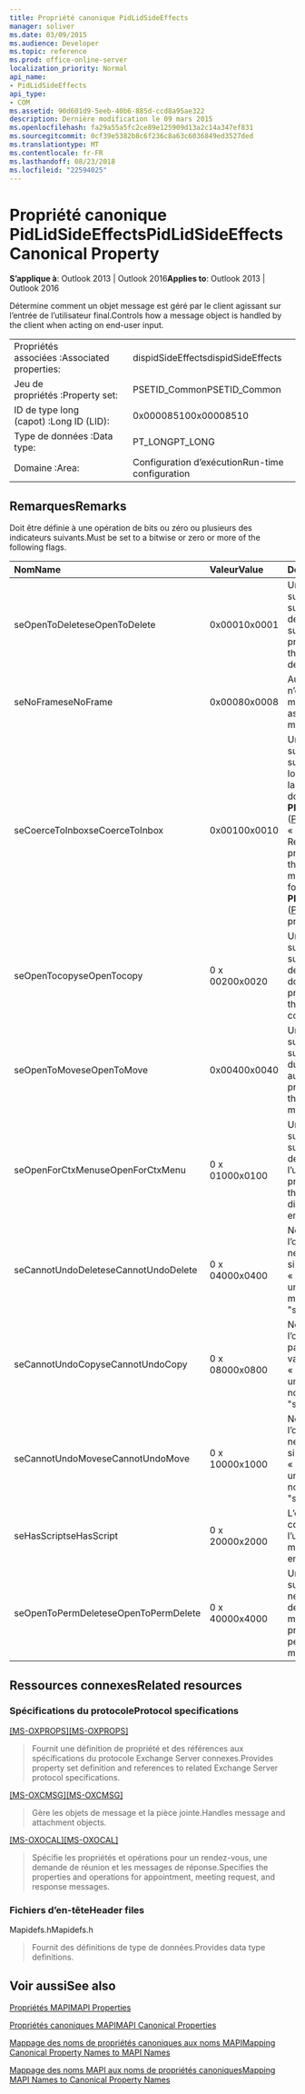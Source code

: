 ```yaml
---
title: Propriété canonique PidLidSideEffects
manager: soliver
ms.date: 03/09/2015
ms.audience: Developer
ms.topic: reference
ms.prod: office-online-server
localization_priority: Normal
api_name:
- PidLidSideEffects
api_type:
- COM
ms.assetid: 90d601d9-5eeb-40b6-885d-ccd8a95ae322
description: Dernière modification le 09 mars 2015
ms.openlocfilehash: fa29a55a5fc2ce89e125909d13a2c14a347ef831
ms.sourcegitcommit: 0cf39e5382b8c6f236c8a63c6036849ed3527ded
ms.translationtype: MT
ms.contentlocale: fr-FR
ms.lasthandoff: 08/23/2018
ms.locfileid: "22594025"
---
```

# <a name="pidlidsideeffects-canonical-property"></a><span data-ttu-id="cd036-103">Propriété canonique PidLidSideEffects</span><span class="sxs-lookup"><span data-stu-id="cd036-103">PidLidSideEffects Canonical Property</span></span>

  
  
<span data-ttu-id="cd036-104">**S’applique à**: Outlook 2013 | Outlook 2016</span><span class="sxs-lookup"><span data-stu-id="cd036-104">**Applies to**: Outlook 2013 | Outlook 2016</span></span> 
  
<span data-ttu-id="cd036-105">Détermine comment un objet message est géré par le client agissant sur l’entrée de l’utilisateur final.</span><span class="sxs-lookup"><span data-stu-id="cd036-105">Controls how a message object is handled by the client when acting on end-user input.</span></span>
  
|||
|:-----|:-----|
|<span data-ttu-id="cd036-106">Propriétés associées :</span><span class="sxs-lookup"><span data-stu-id="cd036-106">Associated properties:</span></span>  <br/> |<span data-ttu-id="cd036-107">dispidSideEffects</span><span class="sxs-lookup"><span data-stu-id="cd036-107">dispidSideEffects</span></span>  <br/> |
|<span data-ttu-id="cd036-108">Jeu de propriétés :</span><span class="sxs-lookup"><span data-stu-id="cd036-108">Property set:</span></span>  <br/> |<span data-ttu-id="cd036-109">PSETID_Common</span><span class="sxs-lookup"><span data-stu-id="cd036-109">PSETID_Common</span></span>  <br/> |
|<span data-ttu-id="cd036-110">ID de type long (capot) :</span><span class="sxs-lookup"><span data-stu-id="cd036-110">Long ID (LID):</span></span>  <br/> |<span data-ttu-id="cd036-111">0x00008510</span><span class="sxs-lookup"><span data-stu-id="cd036-111">0x00008510</span></span>  <br/> |
|<span data-ttu-id="cd036-112">Type de données :</span><span class="sxs-lookup"><span data-stu-id="cd036-112">Data type:</span></span>  <br/> |<span data-ttu-id="cd036-113">PT_LONG</span><span class="sxs-lookup"><span data-stu-id="cd036-113">PT_LONG</span></span>  <br/> |
|<span data-ttu-id="cd036-114">Domaine :</span><span class="sxs-lookup"><span data-stu-id="cd036-114">Area:</span></span>  <br/> |<span data-ttu-id="cd036-115">Configuration d’exécution</span><span class="sxs-lookup"><span data-stu-id="cd036-115">Run-time configuration</span></span>  <br/> |
   
## <a name="remarks"></a><span data-ttu-id="cd036-116">Remarques</span><span class="sxs-lookup"><span data-stu-id="cd036-116">Remarks</span></span>

<span data-ttu-id="cd036-117">Doit être définie à une opération de bits ou zéro ou plusieurs des indicateurs suivants.</span><span class="sxs-lookup"><span data-stu-id="cd036-117">Must be set to a bitwise or zero or more of the following flags.</span></span>
  
|<span data-ttu-id="cd036-118">**Nom**</span><span class="sxs-lookup"><span data-stu-id="cd036-118">**Name**</span></span>|<span data-ttu-id="cd036-119">**Valeur**</span><span class="sxs-lookup"><span data-stu-id="cd036-119">**Value**</span></span>|<span data-ttu-id="cd036-120">**Description**</span><span class="sxs-lookup"><span data-stu-id="cd036-120">**Description**</span></span>|
|:-----|:-----|:-----|
|<span data-ttu-id="cd036-121">seOpenToDelete</span><span class="sxs-lookup"><span data-stu-id="cd036-121">seOpenToDelete</span></span>  <br/> |<span data-ttu-id="cd036-122">0x0001</span><span class="sxs-lookup"><span data-stu-id="cd036-122">0x0001</span></span>  <br/> |<span data-ttu-id="cd036-123">Un traitement supplémentaire est requis sur l’objet de message lors de la suppression.</span><span class="sxs-lookup"><span data-stu-id="cd036-123">Additional processing is required on the message object when deleting.</span></span>  <br/> |
|<span data-ttu-id="cd036-124">seNoFrame</span><span class="sxs-lookup"><span data-stu-id="cd036-124">seNoFrame</span></span>  <br/> |<span data-ttu-id="cd036-125">0x0008</span><span class="sxs-lookup"><span data-stu-id="cd036-125">0x0008</span></span>  <br/> |<span data-ttu-id="cd036-126">Aucune interface utilisateur n’est associé à l’objet du message.</span><span class="sxs-lookup"><span data-stu-id="cd036-126">No UI is associated with the message object.</span></span>  <br/> |
|<span data-ttu-id="cd036-127">seCoerceToInbox</span><span class="sxs-lookup"><span data-stu-id="cd036-127">seCoerceToInbox</span></span>  <br/> |<span data-ttu-id="cd036-128">0x0010</span><span class="sxs-lookup"><span data-stu-id="cd036-128">0x0010</span></span>  <br/> |<span data-ttu-id="cd036-129">Un traitement supplémentaire est requis sur l’objet de message lorsque le déplacement ou la copie à un objet folder dont la propriété **PR_CONTAINER_CLASS** ([PidTagContainerClass](pidtagcontainerclass-canonical-property.md)) « erreur. Remarque ».</span><span class="sxs-lookup"><span data-stu-id="cd036-129">Additional processing is required on the message object when moving or copying to a folder object with a **PR_CONTAINER_CLASS** ([PidTagContainerClass](pidtagcontainerclass-canonical-property.md)) property of "IPF.Note".</span></span>  <br/> |
|<span data-ttu-id="cd036-130">seOpenTocopy</span><span class="sxs-lookup"><span data-stu-id="cd036-130">seOpenTocopy</span></span>  <br/> |<span data-ttu-id="cd036-131">0 x 0020</span><span class="sxs-lookup"><span data-stu-id="cd036-131">0x0020</span></span>  <br/> |<span data-ttu-id="cd036-132">Un traitement supplémentaire est requis sur l’objet de message lors de la copie dans un autre dossier.</span><span class="sxs-lookup"><span data-stu-id="cd036-132">Additional processing is required on the message object when copying to another folder.</span></span>  <br/> |
|<span data-ttu-id="cd036-133">seOpenToMove</span><span class="sxs-lookup"><span data-stu-id="cd036-133">seOpenToMove</span></span>  <br/> |<span data-ttu-id="cd036-134">0x0040</span><span class="sxs-lookup"><span data-stu-id="cd036-134">0x0040</span></span>  <br/> |<span data-ttu-id="cd036-135">Un traitement supplémentaire est requis sur l’objet de message lors du déplacement vers un autre dossier.</span><span class="sxs-lookup"><span data-stu-id="cd036-135">Additional processing is required on the message object when moving to another folder.</span></span>  <br/> |
|<span data-ttu-id="cd036-136">seOpenForCtxMenu</span><span class="sxs-lookup"><span data-stu-id="cd036-136">seOpenForCtxMenu</span></span>  <br/> |<span data-ttu-id="cd036-137">0 x 0100</span><span class="sxs-lookup"><span data-stu-id="cd036-137">0x0100</span></span>  <br/> |<span data-ttu-id="cd036-138">Un traitement supplémentaire est requis sur l’objet de message lors de l’affichage des verbes à l’utilisateur final.</span><span class="sxs-lookup"><span data-stu-id="cd036-138">Additional processing is required on the message object when displaying verbs to the end-user.</span></span>  <br/> |
|<span data-ttu-id="cd036-139">seCannotUndoDelete</span><span class="sxs-lookup"><span data-stu-id="cd036-139">seCannotUndoDelete</span></span>  <br/> |<span data-ttu-id="cd036-140">0 x 0400</span><span class="sxs-lookup"><span data-stu-id="cd036-140">0x0400</span></span>  <br/> |<span data-ttu-id="cd036-141">Ne peut pas annuler l’opération de suppression, ne doit pas être définie sauf si la valeur est « seOpenToDelete ».</span><span class="sxs-lookup"><span data-stu-id="cd036-141">Cannot undo delete operation, must not be set unless "seOpenToDelete" is set.</span></span>  <br/> |
|<span data-ttu-id="cd036-142">seCannotUndoCopy</span><span class="sxs-lookup"><span data-stu-id="cd036-142">seCannotUndoCopy</span></span>  <br/> |<span data-ttu-id="cd036-143">0 x 0800</span><span class="sxs-lookup"><span data-stu-id="cd036-143">0x0800</span></span>  <br/> |<span data-ttu-id="cd036-144">Ne peut pas annuler l’opération de copie, ne doit pas être définie sauf si la valeur est « seOpenTocopy ».</span><span class="sxs-lookup"><span data-stu-id="cd036-144">Cannot undo copy operation, must not be set unless "seOpenTocopy" is set.</span></span>  <br/> |
|<span data-ttu-id="cd036-145">seCannotUndoMove</span><span class="sxs-lookup"><span data-stu-id="cd036-145">seCannotUndoMove</span></span>  <br/> |<span data-ttu-id="cd036-146">0 x 1000</span><span class="sxs-lookup"><span data-stu-id="cd036-146">0x1000</span></span>  <br/> |<span data-ttu-id="cd036-147">Ne peut pas annuler l’opération de déplacement, ne doit pas être définie sauf si la valeur est « seOpenToMove ».</span><span class="sxs-lookup"><span data-stu-id="cd036-147">Cannot undo move operation, must not be set unless "seOpenToMove" is set.</span></span>  <br/> |
|<span data-ttu-id="cd036-148">seHasScript</span><span class="sxs-lookup"><span data-stu-id="cd036-148">seHasScript</span></span>  <br/> |<span data-ttu-id="cd036-149">0 x 2000</span><span class="sxs-lookup"><span data-stu-id="cd036-149">0x2000</span></span>  <br/> |<span data-ttu-id="cd036-150">L’objet du message contient un script de l’utilisateur final.</span><span class="sxs-lookup"><span data-stu-id="cd036-150">The message object contains end-user script.</span></span>  <br/> |
|<span data-ttu-id="cd036-151">seOpenToPermDelete</span><span class="sxs-lookup"><span data-stu-id="cd036-151">seOpenToPermDelete</span></span>  <br/> |<span data-ttu-id="cd036-152">0 x 4000</span><span class="sxs-lookup"><span data-stu-id="cd036-152">0x4000</span></span>  <br/> |<span data-ttu-id="cd036-153">Un traitement supplémentaire est nécessaire pour supprimer définitivement l’objet du message.</span><span class="sxs-lookup"><span data-stu-id="cd036-153">Additional processing is required to permanently delete the message object.</span></span>  <br/> |
   
## <a name="related-resources"></a><span data-ttu-id="cd036-154">Ressources connexes</span><span class="sxs-lookup"><span data-stu-id="cd036-154">Related resources</span></span>

### <a name="protocol-specifications"></a><span data-ttu-id="cd036-155">Spécifications du protocole</span><span class="sxs-lookup"><span data-stu-id="cd036-155">Protocol specifications</span></span>

<span data-ttu-id="cd036-156">[[MS-OXPROPS]](http://msdn.microsoft.com/library/f6ab1613-aefe-447d-a49c-18217230b148%28Office.15%29.aspx)</span><span class="sxs-lookup"><span data-stu-id="cd036-156">[[MS-OXPROPS]](http://msdn.microsoft.com/library/f6ab1613-aefe-447d-a49c-18217230b148%28Office.15%29.aspx)</span></span>
  
> <span data-ttu-id="cd036-157">Fournit une définition de propriété et des références aux spécifications du protocole Exchange Server connexes.</span><span class="sxs-lookup"><span data-stu-id="cd036-157">Provides property set definition and references to related Exchange Server protocol specifications.</span></span>
    
<span data-ttu-id="cd036-158">[[MS-OXCMSG]](http://msdn.microsoft.com/library/7fd7ec40-deec-4c06-9493-1bc06b349682%28Office.15%29.aspx)</span><span class="sxs-lookup"><span data-stu-id="cd036-158">[[MS-OXCMSG]](http://msdn.microsoft.com/library/7fd7ec40-deec-4c06-9493-1bc06b349682%28Office.15%29.aspx)</span></span>
  
> <span data-ttu-id="cd036-159">Gère les objets de message et la pièce jointe.</span><span class="sxs-lookup"><span data-stu-id="cd036-159">Handles message and attachment objects.</span></span>
    
<span data-ttu-id="cd036-160">[[MS-OXOCAL]](http://msdn.microsoft.com/library/09861fde-c8e4-4028-9346-e7c214cfdba1%28Office.15%29.aspx)</span><span class="sxs-lookup"><span data-stu-id="cd036-160">[[MS-OXOCAL]](http://msdn.microsoft.com/library/09861fde-c8e4-4028-9346-e7c214cfdba1%28Office.15%29.aspx)</span></span>
  
> <span data-ttu-id="cd036-161">Spécifie les propriétés et opérations pour un rendez-vous, une demande de réunion et les messages de réponse.</span><span class="sxs-lookup"><span data-stu-id="cd036-161">Specifies the properties and operations for appointment, meeting request, and response messages.</span></span>
    
### <a name="header-files"></a><span data-ttu-id="cd036-162">Fichiers d’en-tête</span><span class="sxs-lookup"><span data-stu-id="cd036-162">Header files</span></span>

<span data-ttu-id="cd036-163">Mapidefs.h</span><span class="sxs-lookup"><span data-stu-id="cd036-163">Mapidefs.h</span></span>
  
> <span data-ttu-id="cd036-164">Fournit des définitions de type de données.</span><span class="sxs-lookup"><span data-stu-id="cd036-164">Provides data type definitions.</span></span>
    
## <a name="see-also"></a><span data-ttu-id="cd036-165">Voir aussi</span><span class="sxs-lookup"><span data-stu-id="cd036-165">See also</span></span>



[<span data-ttu-id="cd036-166">Propriétés MAPI</span><span class="sxs-lookup"><span data-stu-id="cd036-166">MAPI Properties</span></span>](mapi-properties.md)
  
[<span data-ttu-id="cd036-167">Propriétés canoniques MAPI</span><span class="sxs-lookup"><span data-stu-id="cd036-167">MAPI Canonical Properties</span></span>](mapi-canonical-properties.md)
  
[<span data-ttu-id="cd036-168">Mappage des noms de propriétés canoniques aux noms MAPI</span><span class="sxs-lookup"><span data-stu-id="cd036-168">Mapping Canonical Property Names to MAPI Names</span></span>](mapping-canonical-property-names-to-mapi-names.md)
  
[<span data-ttu-id="cd036-169">Mappage des noms MAPI aux noms de propriétés canoniques</span><span class="sxs-lookup"><span data-stu-id="cd036-169">Mapping MAPI Names to Canonical Property Names</span></span>](mapping-mapi-names-to-canonical-property-names.md)

